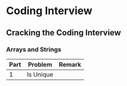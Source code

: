 # Coding Interview

## Cracking the Coding Interview

### Arrays and Strings

| Part | Problem | Remark |
| --- | --- | --- |
| 1 | Is Unique | |
